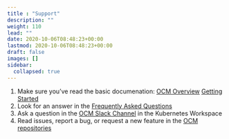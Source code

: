 ```yaml
---
title : "Support"
description: ""
weight: 110
lead: ""
date: 2020-10-06T08:48:23+00:00
lastmod: 2020-10-06T08:48:23+00:00
draft: false
images: []
sidebar:
  collapsed: true
---
```


1. Make sure you’ve read the basic documenation:
  [OCM Overview](https://ocm.software/docs/overview/)
  [Getting Started](https://ocm.software/docs/getting-started/)
2. Look for an answer in the [Frequently Asked Questions](https://ocm.software/docs/faq/)
3. Ask a question in the [OCM Slack Channel](https://kubernetes.slack.com/archives/C05UWBE8R1D) in the Kubernetes Workspace
4. Read issues, report a bug, or request a new feature in the [OCM repositories](https://github.com/open-component-model)
